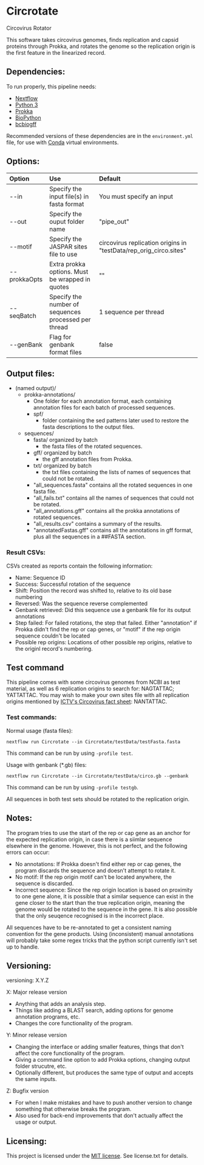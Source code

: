 # Circrotate
Circovirus Rotator

This software takes circovirus genomes, finds replication and capsid proteins through Prokka, and rotates the genome so the replication origin is the first feature in the linearized record.

## Dependencies:
To run properly, this pipeline needs:
 * [Nextflow](https://www.nextflow.io/)
 * [Python 3](https://www.python.org/downloads/)
 * [Prokka](https://github.com/tseemann/prokka)
 * [BioPython](https://biopython.org/)
 * [bcbiogff](https://github.com/chapmanb/bcbb/tree/master/gff)

Recommended versions of these dependencies are in the ```environment.yml``` file, for use with [Conda](https://docs.conda.io/en/latest/) virtual environments.

## Options:
| Option       | Use                                                  | Default                                                           |
|:-------------|:-----------------------------------------------------|:------------------------------------------------------------------|
| --in         | Specify the input file(s) in fasta format            | You must specify an input                                         |
| --out        | Specify the ouput folder name                        | "pipe_out"                                                        |
| --motif      | Specify the JASPAR sites file to use                 | circovirus replication origins in "testData/rep_orig_circo.sites" |
| --prokkaOpts | Extra prokka options. Must be wrapped in quotes      | ""                                                                |
| --seqBatch   | Specify the number of sequences processed per thread | 1 sequence per thread                                             |
| --genBank    | Flag for genbank format files                        | false                                                             |

## Output files:
* (named output)/
	* prokka-annotations/
		* One folder for each annotation format, each containing annotation files for each batch of processed sequences.
		* spf/
			* folder containing the sed patterns later used to restore the fasta descriptions to the output files.
	* sequences/
		* fasta/ organized by batch
			* the fasta files of the rotated sequences.
		* gff/ organized by batch
			* the gff annotation files from Prokka.
		* txt/ organized by batch
			* the txt files containing the lists of names of sequences that could not be rotated.
		* "all_sequences.fasta" contains all the rotated sequences in one fasta file.
		* "all_fails.txt" contains all the names of sequences that could not be rotated.
		* "all_annotations.gff" contains all the prokka annotations of rotated sequences.
		* "all_results.csv" contains a summary of the results.
		* "annotatedFastas.gff" contains all the annotations in gff format, plus all the sequences in a ##FASTA section.

### Result CSVs:
CSVs created as reports contain the following information:
* Name: Sequence ID
* Success: Successful rotation of the sequence
* Shift: Position the record was shifted to, relative to its old base numbering
* Reversed: Was the sequence reverse complemented
* Genbank retrieved: Did this sequence use a genbank file for its output annotations
* Step failed: For failed rotations, the step that failed. Either "annotation" if Prokka didn't find the rep or cap genes, or "motif" if the rep origin sequence couldn't be located
* Possible rep origins: Locations of other possible rep origins, relative to the originl record's numbering.

## Test command
This pipeline comes with some circovirus genomes from NCBI as test material, as well as 6 replication origins to search for: NAGTATTAC; YATTATTAC. You may wish to make your own sites file with all replication origins mentioned by [ICTV's Circovirus fact sheet](https://talk.ictvonline.org/ictv-reports/ictv_online_report/ssdna-viruses/w/circoviridae/659/genus-circovirus): NANTATTAC.

### Test commands:
Normal usage (fasta files):
```
nextflow run Circrotate --in Circrotate/testData/testFasta.fasta
```
This command can be run by using ```-profile test```.

Usage with genbank (\*.gb) files:
```
nextflow run Circrotate --in Circrotate/testData/circo.gb --genbank
```
This command can be run by using ```-profile testgb```.

All sequences in both test sets should be rotated to the replication origin.

## Notes:
The program tries to use the start of the rep or cap gene as an anchor for the expected replication origin, in case there is a siimlar sequence elsewhere in the genome. However, this is not perfect, and the following errors can occur:

- No annotations:
If Prokka doesn't find either rep or cap genes, the program discards the sequence and doesn't attempt to rotate it.
- No motif:
If the rep origin motif can't be located anywhere, the sequence is discarded.
- Incorrect sequence:
Since the rep origin location is based on proximity to one gene alone, it is possible that a similar sequence can exist in the gene closer to the start than the true replication origin, meaning the genome would be rotated to the sequence in the gene. It is also possible that the only seuqence recognised is in the incorrect place.

All sequences have to be re-annotated to get a consistent naming convention for the gene products. Using (inconsistent) manual annotations will probably take some regex tricks that the python script currently isn't set up to handle.

## Versioning:

versioning: X.Y.Z

X: Major release version
  - Anything that adds an analysis step.
  - Things like adding a BLAST search, adding options for genome annotation programs, etc.
  - Changes the core functionality of the program.

Y: Minor release version
  - Changing the interface or adding smaller features, things that don't affect the core functionality of the program.
  - Giving a command line option to add Prokka options, changing output folder strucutre, etc.
  - Optionally different, but produces the same type of output and accepts the same inputs.

Z: Bugfix version
  - For when I make mistakes and have to push another version to change something that otherwise breaks the program.
  - Also used for back-end improvements that don't actually affect the usage or output.

## Licensing:

This project is licensed under the [MIT license](https://opensource.org/licenses/MIT). See license.txt for details.